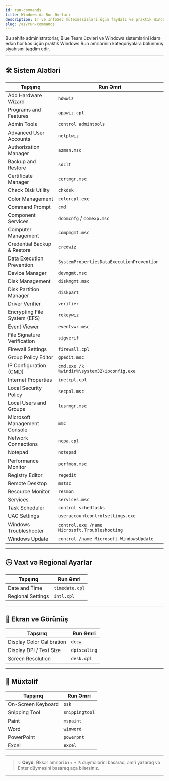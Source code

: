 ```yaml
---
id: run-commands
title: Windows-da Run Əmrləri
description: IT və InfoSec mütəxəssisləri üçün faydalı və praktik Windows Run əmrləri.
slug: /az/run-commands
---
```


Bu səhifə administratorlar, Blue Team üzvləri və Windows sistemlərini idarə edən hər kəs üçün praktik Windows Run əmrlərinin kateqoriyalara bölünmüş siyahısını təqdim edir.

---

## 🛠️ Sistem Alətləri

| Tapşırıq                      | Run Əmri                                |
|-------------------------------|------------------------------------------|
| Add Hardware Wizard           | `hdwwiz`                                |
| Programs and Features         | `appwiz.cpl`                            |
| Admin Tools                   | `control admintools`                    |
| Advanced User Accounts        | `netplwiz`                              |
| Authorization Manager         | `azman.msc`                             |
| Backup and Restore            | `sdclt`                                 |
| Certificate Manager           | `certmgr.msc`                           |
| Check Disk Utility            | `chkdsk`                                |
| Color Management              | `colorcpl.exe`                          |
| Command Prompt                | `cmd`                                   |
| Component Services            | `dcomcnfg` / `comexp.msc`               |
| Computer Management           | `compmgmt.msc`                          |
| Credential Backup & Restore   | `credwiz`                               |
| Data Execution Prevention     | `SystemPropertiesDataExecutionPrevention` |
| Device Manager                | `devmgmt.msc`                           |
| Disk Management               | `diskmgmt.msc`                          |
| Disk Partition Manager        | `diskpart`                              |
| Driver Verifier               | `verifier`                              |
| Encrypting File System (EFS)  | `rekeywiz`                              |
| Event Viewer                  | `eventvwr.msc`                          |
| File Signature Verification   | `sigverif`                              |
| Firewall Settings             | `firewall.cpl`                          |
| Group Policy Editor           | `gpedit.msc`                            |
| IP Configuration (CMD)        | `cmd.exe /k %windir%\system32\ipconfig.exe` |
| Internet Properties           | `inetcpl.cpl`                           |
| Local Security Policy         | `secpol.msc`                            |
| Local Users and Groups        | `lusrmgr.msc`                           |
| Microsoft Management Console  | `mmc`                                   |
| Network Connections           | `ncpa.cpl`                              |
| Notepad                       | `notepad`                               |
| Performance Monitor           | `perfmon.msc`                           |
| Registry Editor               | `regedit`                               |
| Remote Desktop                | `mstsc`                                 |
| Resource Monitor              | `resmon`                                |
| Services                      | `services.msc`                          |
| Task Scheduler                | `control schedtasks`                    |
| UAC Settings                  | `useraccountcontrolsettings.exe`        |
| Windows Troubleshooter        | `control.exe /name Microsoft.Troubleshooting` |
| Windows Update                | `control /name Microsoft.WindowsUpdate` |

---

## 🕒 Vaxt və Regional Ayarlar

| Tapşırıq            | Run Əmri       |
|---------------------|-----------------|
| Date and Time       | `timedate.cpl`  |
| Regional Settings   | `intl.cpl`      |

---

## 📐 Ekran və Görünüş

| Tapşırıq                     | Run Əmri       |
|------------------------------|-----------------|
| Display Color Calibration    | `dccw`          |
| Display DPI / Text Size      | `dpiscaling`    |
| Screen Resolution            | `desk.cpl`      |

---

## 🧰 Müxtəlif

| Tapşırıq                     | Run Əmri       |
|------------------------------|-----------------|
| On-Screen Keyboard           | `osk`           |
| Snipping Tool                | `snippingtool`  |
| Paint                        | `mspaint`       |
| Word                         | `winword`       |
| PowerPoint                   | `powerpnt`      |
| Excel                        | `excel`         |

---

> 💡 **Qeyd**: Əksər əmrləri `Win + R` düymələrini basaraq, əmri yazaraq və Enter düyməsini basaraq aça bilərsiniz.

---


